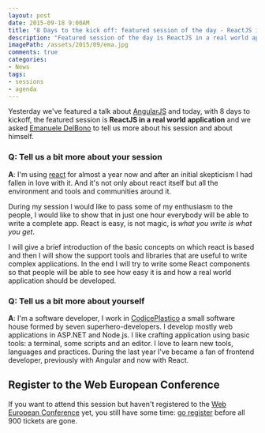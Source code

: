 ```yaml
---
layout: post
date: 2015-09-18 9:00AM
title: "8 Days to the kick off: featured session of the day - ReactJS in a real world application by Emanuele DelBono"
description: "Featured session of the day is ReactJS in a real world application by Emanuele DelBono"
imagePath: /assets/2015/09/ema.jpg
comments: true
categories:
- News
tags:
- sessions
- agenda
---
```


Yesterday we've featured a talk about [AngularJS](http://blog.webnextconf.eu/2015/09/17/9-days-to-the-conference-spa-angularjs-dimotta/) and today, with 8 days to kickoff, the featured session is **ReactJS in a real world application** and we asked [Emanuele DelBono](http://twitter.com/emadb) to tell us more about his session and about himself.

### Q: Tell us a bit more about your session
**A**: I'm using [react](https://facebook.github.io/react/) for almost a year now and after an initial skepticism I had fallen in love with it. And it's not only about react itself but all the environment and tools and communities around it.

During my session I would like to pass some of my enthusiasm to the people, I would like to show that in just one hour everybody will be able to write a complete app. React is easy, is not magic, is _what you write is what you get_.

I will give a brief introduction of the basic concepts on which react is based and then I will show the support tools and libraries that are useful to write complex applications. In the end I will try to write some React components so that people will be able to see how easy it is and how a real world application should be developed.


### Q: Tell us a bit more about yourself
**A**: I'm a software developer, I work in [CodicePlastico](http://codiceplastico.com) a small software house formed by seven superhero-developers. I develop mostly web applications in ASP.NET and Node.js. I like crafting application using basic tools: a terminal, some scripts and an editor. I love to learn new tools, languages and practices. During the last year I've became a fan of frontend developer, previously with Angular and now with React.

## Register to the Web European Conference
If you want to attend this session but haven't registered to the [Web European Conference](http://webnextconf.eu/) yet, you still have some time: [go register](http://webnextconf.eventbrite.com/) before all 900 tickets are gone.
